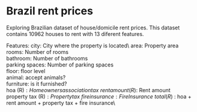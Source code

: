 # Brazil rent prices

Exploring Brazilian dataset of house/domicile rent prices. This dataset contains 10962 houses to rent with 13 diferent features.

Features: 
city: City where the property is located\ 
area: Property area\
rooms: Number of rooms\
bathroom: Number of bathrooms\
parking spaces: Number of parking spaces\
floor: floor level\
animal: accept animals?\
furniture: is it furnished?\
hoa (R$): Homeowners association tax\
rent amount (R$): Rent amount\
property tax (R$) : Property tax\
fire insurance: Fire Insurance\
total (R$) : hoa + rent amount + property tax + fire insurance\
